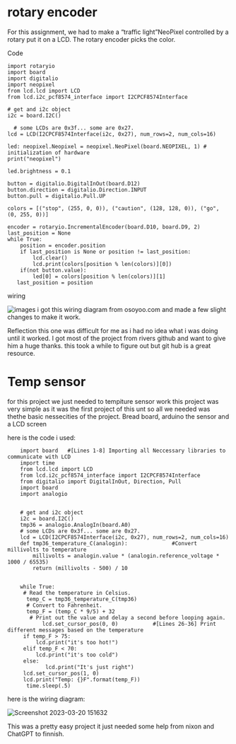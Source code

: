 # rotary encoder

For this assignment, we had to make a “traffic light”NeoPixel controlled by a rotary put it on a LCD. The rotary encoder picks the color.

Code

    import rotaryio
    import board
    import digitalio
    import neopixel
    from lcd.lcd import LCD
    from lcd.i2c_pcf8574_interface import I2CPCF8574Interface

    # get and i2c object
    i2c = board.I2C()

      # some LCDs are 0x3f... some are 0x27.
    lcd = LCD(I2CPCF8574Interface(i2c, 0x27), num_rows=2, num_cols=16)

    led: neopixel.Neopixel = neopixel.NeoPixel(board.NEOPIXEL, 1) # initialization of hardware
    print("neopixel")

    led.brightness = 0.1

    button = digitalio.DigitalInOut(board.D12)
    button.direction = digitalio.Direction.INPUT
    button.pull = digitalio.Pull.UP

    colors = [("stop", (255, 0, 0)), ("caution", (128, 128, 0)), ("go", (0, 255, 0))]

    encoder = rotaryio.IncrementalEncoder(board.D10, board.D9, 2)
    last_position = None
    while True:
        position = encoder.position
        if last_position is None or position != last_position:
            lcd.clear()
            lcd.print(colors[position % len(colors)][0])
        if(not button.value):
            led[0] = colors[position % len(colors)][1]
       last_position = position



wiring  


![images](https://user-images.githubusercontent.com/71406784/228336909-24ebc7de-6144-4aee-914e-3090d875208f.jpg)
i got this wiring diagram from osoyoo.com and made a few slight changes to make it work.

Reflection
this one was difficult for me as i had no idea what i was doing until it worked. I got most of the project from rivers github and want to give him a huge thanks. this took a while to figure out but git hub is a great resource.

# Temp sensor
for this project we just needed to tempiture sensor work 
this project was very simple as it was the first project of this unt so all we needed was thethe basic nessecities of the project. Bread board, arduino the sensor and a LCD screen 

here is the code i used:

        import board   #[Lines 1-8] Importing all Neccessary libraries to communicate with LCD
        import time
        from lcd.lcd import LCD
        from lcd.i2c_pcf8574_interface import I2CPCF8574Interface
        from digitalio import DigitalInOut, Direction, Pull
        import board
        import analogio


        # get and i2c object
        i2c = board.I2C()
        tmp36 = analogio.AnalogIn(board.A0)
        # some LCDs are 0x3f... some are 0x27.
        lcd = LCD(I2CPCF8574Interface(i2c, 0x27), num_rows=2, num_cols=16)
        def tmp36_temperature_C(analogin):              #Convert millivolts to temperature
            millivolts = analogin.value * (analogin.reference_voltage * 1000 / 65535)
            return (millivolts - 500) / 10


        while True:
         # Read the temperature in Celsius.
          temp_C = tmp36_temperature_C(tmp36)  
          # Convert to Fahrenheit.
          temp_F = (temp_C * 9/5) + 32
           # Print out the value and delay a second before looping again.
               lcd.set_cursor_pos(0, 0)           #[Lines 26-36] Print different messages based on the temperature
         if temp_F > 75:
             lcd.print("it's too hot!")
         elif temp_F < 70:
             lcd.print("it's too cold")
         else:
                lcd.print("It's just right")
         lcd.set_cursor_pos(1, 0)
         lcd.print("Temp: {}F".format(temp_F))
          time.sleep(.5) 

here is the wiring diagram:

![Screenshot 2023-03-20 151632](https://user-images.githubusercontent.com/71406784/226443222-5c6ae118-0ef2-4f15-843e-01d13204ca6a.png)



This was a pretty easy project it just needed some help from nixon and ChatGPT to finnish.


